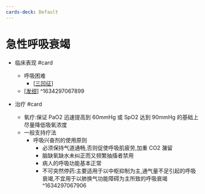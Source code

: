 ```yaml
---
cards-deck: Default
---
```


# 急性呼吸衰竭

- 临床表现 #card

  - 呼吸困难
    - [[三凹征]]
  - [[发绀]] ^1634297067899

- 治疗 #card
  - 氧疗:保证 PaO2 迅速提高到 60mmHg 或 SpO2 达到 90mmHg 的基础上尽量降低吸氧浓度
  - 一般支持疗法
    - 呼吸兴奋剂的使用原则
      - 必须保持气道通畅,否则促使呼吸肌疲劳,加重 CO2 潴留
      - 脑缺氧缺水未纠正而又频繁抽搐者禁用
      - 病人的呼吸功能基本正常
      - 不可突然停药:主要适用于以中枢抑制为主,通气量不足引起的呼吸衰竭,不宜用于以肺换气功能障碍为主所致的呼吸衰竭 ^1634297067906

[//begin]: # "Autogenerated link references for markdown compatibility"
[三凹征]: 三凹征 "三凹征"
[发绀]: 发绀 "发绀"
[//end]: # "Autogenerated link references"
